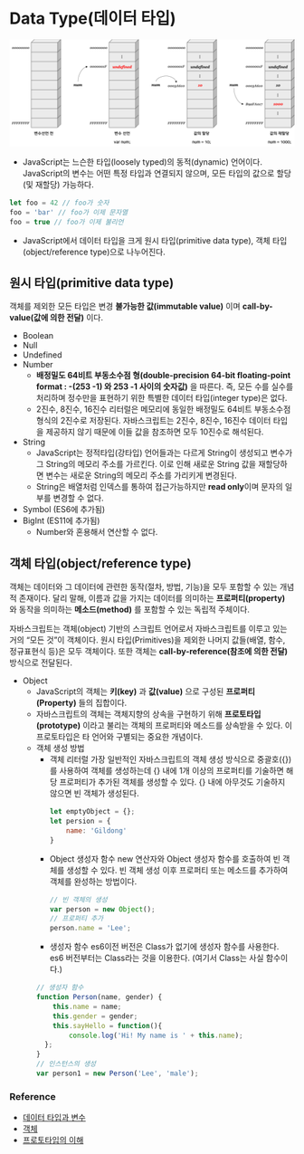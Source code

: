 # Data Type(데이터 타입)

![JS메모리 할당](/image/JSMemoryAllocation.png)

- JavaScript는 느슨한 타입(loosely typed)의 동적(dynamic) 언어이다. JavaScript의 변수는 어떤 특정 타입과 연결되지 않으며, 모든 타입의 값으로 할당 (및 재할당) 가능하다.
```javascript
let foo = 42 // foo가 숫자
foo = 'bar' // foo가 이제 문자열
foo = true // foo가 이제 불리언
```
- JavaScript에서 데이터 타입을 크게 원시 타입(primitive data type), 객체 타입(object/reference type)으로 나누어진다.

## 원시 타입(primitive data type)

객체를 제외한 모든 타입은 변경 **불가능한 값(immutable value)** 이며 **call-by-value(값에 의한 전달)** 이다.

- Boolean
- Null
- Undefined
- Number
    - **배정밀도 64비트 부동소수점 형(double-precision 64-bit floating-point format : -(253 -1) 와 253 -1 사이의 숫자값)** 을 따른다. 즉, 모든 수를 실수를 처리하며 정수만을 표현하기 위한 특별한 데이터 타입(integer type)은 없다.
    - 2진수, 8진수, 16진수 리터럴은 메모리에 동일한 배정밀도 64비트 부동소수점 형식의 2진수로 저장된다. 자바스크립트는 2진수, 8진수, 16진수 데이터 타입을 제공하지 않기 때문에 이들 값을 참조하면 모두 10진수로 해석된다.
- String
    - JavaScript는 정적타입(강타입) 언어들과는 다르게 String이 생성되고 변수가 그 String의 메모리 주소를 가르킨다. 이로 인해 새로운 String 값을 재할당하면 변수는 새로운 String의 메모리 주소를 가리키게 변경된다.
    - String은 배열처럼 인덱스를 통하여 접근가능하지만 **read only**이며 문자의 일부를 변경할 수 없다.
- Symbol (ES6에 추가됨)
- BigInt (ES11에 추가됨)
    - Number와 혼용해서 연산할 수 없다.

## 객체 타입(object/reference type)

객체는 데이터와 그 데이터에 관련한 동작(절차, 방법, 기능)을 모두 포함할 수 있는 개념적 존재이다. 달리 말해, 이름과 값을 가지는 데이터를 의미하는 **프로퍼티(property)** 와 동작을 의미하는 **메소드(method)** 를 포함할 수 있는 독립적 주체이다.

자바스크립트는 객체(object) 기반의 스크립트 언어로서 자바스크립트를 이루고 있는 거의 “모든 것”이 객체이다. 원시 타입(Primitives)을 제외한 나머지 값들(배열, 함수, 정규표현식 등)은 모두 객체이다. 또한 객체는 **call-by-reference(참조에 의한 전달)** 방식으로 전달된다.

- Object
    - JavaScript의 객체는 **키(key)** 과 **값(value)** 으로 구성된 **프로퍼티(Property)** 들의 집합이다.
    - 자바스크립트의 객체는 객체지향의 상속을 구현하기 위해 **프로토타입(prototype)** 이라고 불리는 객체의 프로퍼티와 메소드를 상속받을 수 있다. 이 프로토타입은 타 언어와 구별되는 중요한 개념이다.
    - 객체 생성 방법
        - 객체 리터럴
            가장 일반적인 자바스크립트의 객체 생성 방식으로 중괄호({})를 사용하여 객체를 생성하는데 {} 내에 1개 이상의 프로퍼티를 기술하면 해당 프로퍼티가 추가된 객체를 생성할 수 있다. {} 내에 아무것도 기술하지 않으면 빈 객체가 생성된다.
            ```javascript
            let emptyObject = {};
            let persion = {
                name: 'Gildong'
            }
            ```
        - Object 생성자 함수
            new 연산자와 Object 생성자 함수를 호출하여 빈 객체를 생성할 수 있다. 빈 객체 생성 이후 프로퍼티 또는 메소드를 추가하여 객체를 완성하는 방법이다.
            ```javascript
            // 빈 객체의 생성
            var person = new Object();
            // 프로퍼티 추가
            person.name = 'Lee';
            ```
        - 생성자 함수
        es6이전 버전은 Class가 없기에 생성자 함수를 사용한다. es6 버전부터는 Class라는 것을 이용한다. (여기서 Class는 사실 함수이다.)
        ```javascript
        // 생성자 함수
        function Person(name, gender) {
            this.name = name;
            this.gender = gender;
            this.sayHello = function(){
                console.log('Hi! My name is ' + this.name);
          };
        }
        // 인스턴스의 생성
        var person1 = new Person('Lee', 'male');
        ```


### Reference
- [데이터 타입과 변수](https://poiemaweb.com/js-data-type-variable)
- [객체](https://poiemaweb.com/js-object)
- [프로토타입의 이해](https://www.nextree.co.kr/p7323/)